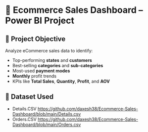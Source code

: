 # 🛒 Ecommerce Sales Dashboard – Power BI Project

## 📌 Project Objective
Analyze eCommerce sales data to identify:
- Top-performing **states** and **customers**
- Best-selling **categories** and **sub-categories**
- Most-used **payment modes**
- **Monthly** profit trends
- KPIs like **Total Sales**, **Quantity**, **Profit**, and **AOV**

## 📁 Dataset Used
- Details.CSV https://github.com/daxesh38/Ecommerce-Sales-Dashboard/blob/main/Details.csv
- Orders.CSV https://github.com/daxesh38/Ecommerce-Sales-Dashboard/blob/main/Orders.csv
